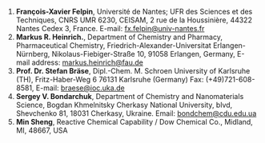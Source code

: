 
1. **François-Xavier Felpin**, Université de Nantes; UFR des Sciences et des Techniques, CNRS UMR 6230, CEISAM, 2 rue de la Houssinière, 44322 Nantes Cedex 3, France. E-mail: fx.felpin@univ-nantes.fr
2. **Markus R. Heinrich.**, Department of Chemistry and Pharmacy, Pharmaceutical Chemistry, Friedrich-Alexander-Universitat Erlangen-Nürnberg, Nikolaus-Fiebiger-Straße 10, 91058 Erlangen, Germany, E-mail address: markus.heinrich@fau.de
3. **Prof. Dr. Stefan Bräse**, Dipl.-Chem. M. Schroen University of Karlsruhe (TH), Fritz-Haber-Weg 6 76131 Karlsruhe (Germany) Fax: (+49)721-608-8581, E-mail: braese@ioc.uka.de
4. **Sergey V. Bondarchuk**, Department of Chemistry and Nanomaterials Science, Bogdan Khmelnitsky Cherkasy National University, blvd, Shevchenko 81, 18031 Cherkasy, Ukraine. Email: bondchem@cdu.edu.ua
5. **Min Sheng**, Reactive Chemical Capability / Dow Chemical Co., Midland, MI, 48667, USA

